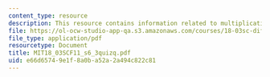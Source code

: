 ```yaml
---
content_type: resource
description: This resource contains information related to multiplication by i.
file: https://ol-ocw-studio-app-qa.s3.amazonaws.com/courses/18-03sc-differential-equations-fall-2011/e66d65749e1f8a0ba52a2a494c822c81_MIT18_03SCF11_s6_3quizq.pdf
file_type: application/pdf
resourcetype: Document
title: MIT18_03SCF11_s6_3quizq.pdf
uid: e66d6574-9e1f-8a0b-a52a-2a494c822c81
---
```

